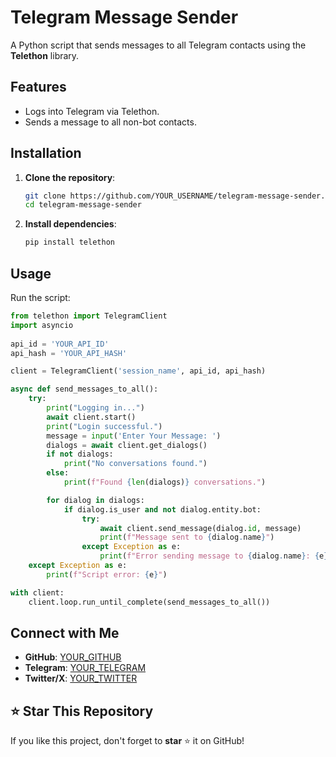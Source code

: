 # Telegram Message Sender

A Python script that sends messages to all Telegram contacts using the **Telethon** library.

## Features
- Logs into Telegram via Telethon.
- Sends a message to all non-bot contacts.

## Installation
1. **Clone the repository**:
   ```bash
   git clone https://github.com/YOUR_USERNAME/telegram-message-sender.git
   cd telegram-message-sender
   ```

2. **Install dependencies**:
   ```bash
   pip install telethon
   ```

## Usage
Run the script:
```python
from telethon import TelegramClient
import asyncio
 
api_id = 'YOUR_API_ID'
api_hash = 'YOUR_API_HASH'

client = TelegramClient('session_name', api_id, api_hash)

async def send_messages_to_all():
    try:
        print("Logging in...")
        await client.start()
        print("Login successful.")
        message = input('Enter Your Message: ')
        dialogs = await client.get_dialogs()
        if not dialogs:
            print("No conversations found.")
        else:
            print(f"Found {len(dialogs)} conversations.")

        for dialog in dialogs:
            if dialog.is_user and not dialog.entity.bot:
                try:
                    await client.send_message(dialog.id, message)
                    print(f"Message sent to {dialog.name}")
                except Exception as e:
                    print(f"Error sending message to {dialog.name}: {e}")
    except Exception as e:
        print(f"Script error: {e}")

with client:
    client.loop.run_until_complete(send_messages_to_all())
```

## Connect with Me
- **GitHub**: [YOUR_GITHUB](https://github.com/N8BX)
- **Telegram**: [YOUR_TELEGRAM](https://t.me/SY_BROTHER)
- **Twitter/X**: [YOUR_TWITTER](https://twitter.com/SY_GRX)

## ⭐ Star This Repository
If you like this project, don't forget to **star** ⭐ it on GitHub!
